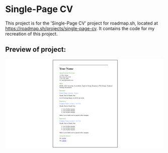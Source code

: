# Single-Page CV

This project is for the 'Single-Page CV' project for roadmap.sh, located at https://roadmap.sh/projects/single-page-cv. It contains the code for my recreation of this project.

## Preview of project:

![alt text](https://raw.githubusercontent.com/TheBoopedSnoot/Curriculum-Vitae/refs/heads/main/Curriculum_Vitae.png)